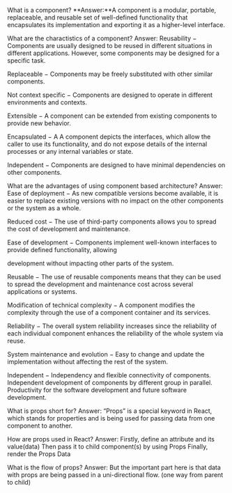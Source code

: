 What is a component?
**Answer:**A component is a modular, portable, replaceable, and reusable set of well-defined functionality that
encapsulates its implementation and exporting it as a higher-level interface.

What are the charactistics of a component?
Answer: Reusability − Components are usually designed to be reused in different situations in different applications.
However, some components may be designed for a specific task.

Replaceable − Components may be freely substituted with other similar components.

Not context specific − Components are designed to operate in different environments and contexts.

Extensible − A component can be extended from existing components to provide new behavior.

Encapsulated − A A component depicts the interfaces, which allow the caller to use its functionality, and do
not expose details of the internal processes or any internal variables or state.

Independent − Components are designed to have minimal dependencies on other components.

What are the advantages of using component based architecture?
Answer: Ease of deployment − As new compatible versions become available, it is easier to replace existing versions
with no impact on the other components or the system as a whole.

Reduced cost − The use of third-party components allows you to spread the cost of development and maintenance.

Ease of development − Components implement well-known interfaces to provide defined functionality, allowing

development without impacting other parts of the system.

Reusable − The use of reusable components means that they can be used to spread the development and maintenance
cost across several applications or systems.

Modification of technical complexity − A component modifies the complexity through the use of a component
container and its services.

Reliability − The overall system reliability increases since the reliability of each individual component
enhances the reliability of the whole system via reuse.

System maintenance and evolution − Easy to change and update the implementation without affecting the rest of the system.

Independent − Independency and flexible connectivity of components. Independent development of components by
different group in parallel. Productivity for the software development and future software development.

What is props short for?
Answer: “Props” is a special keyword in React, which stands for properties and is being used for passing data from one
component to another.

How are props used in React?
Answer: Firstly, define an attribute and its value(data)
Then pass it to child component(s) by using Props
Finally, render the Props Data

What is the flow of props?
Answer: But the important part here is that data with props are being passed in a uni-directional flow.
(one way from parent to child)